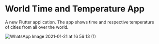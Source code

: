 # World Time and Temperature App

A new Flutter application.
The app shows time and respective temperature of cities
from all over the world.

![WhatsApp Image 2021-01-21 at 16 56 13 (1)](https://user-images.githubusercontent.com/67534990/105345344-2a0f3480-5c0a-11eb-9d5a-de456eb72594.jpeg)
